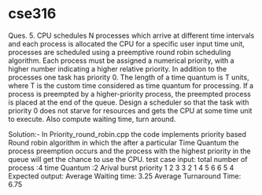 # cse316
Ques. 5. CPU schedules N processes which arrive at different time intervals and each process is allocated the CPU for a specific user input time unit, processes are scheduled using a preemptive round robin scheduling algorithm. Each process must be assigned a numerical priority, with a higher number indicating a higher relative priority. In addition to the processes one task has priority 0. The length of a time quantum is T units, where T is the custom time considered as time quantum for processing. If a process is preempted by a higher-priority process, the preempted process is placed at the end of the queue. Design a scheduler so that the task with priority 0 does not starve for resources and gets the CPU at some time unit to execute. Also compute waiting time, turn around.

Solution:- In Priority_round_robin.cpp the code implements priority based Round robin algorithm in which the after a particular Time Quantum the process preemption occurs and the process with the highest priority in the queue will get the chance to use the CPU.
test case input: total number of process :4 time Quantum :2 Arival burst priority 1 2 3 3 2 1 4 5 6 6 5 4
Expected output: Average Waiting time: 3.25 Average Turnaround Time: 6.75
